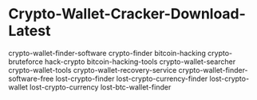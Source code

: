 # Crypto-Wallet-Cracker-Download-Latest
crypto-wallet-finder-software crypto-finder bitcoin-hacking crypto-bruteforce hack-crypto bitcoin-hacking-tools crypto-wallet-searcher crypto-wallet-tools crypto-wallet-recovery-service crypto-wallet-finder-software-free lost-crypto-finder lost-crypto-currency-finder lost-crypto-wallet lost-crypto-currency lost-btc-wallet-finder
